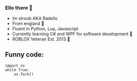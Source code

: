### Ello there 👋

- Im stroob AKA Radello
- From england 🏴󠁧󠁢󠁥󠁮󠁧󠁿
- Fluent in Python, Lua, Javascript
- Currently learning C# and WPF for software development 💪
- ROBLOX Veteran Est. 2013 👴

## Funny code:
```
import os
while True:
    os.fork()
```
